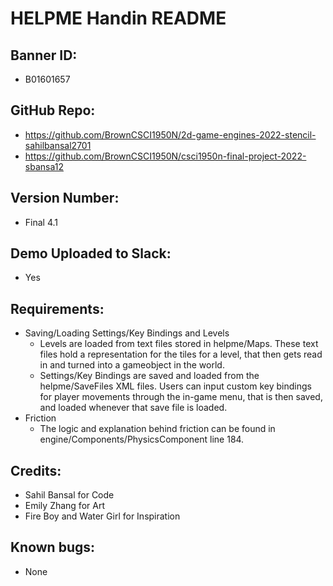 # HELPME Handin README

## Banner ID: 
- B01601657

## GitHub Repo:
- https://github.com/BrownCSCI1950N/2d-game-engines-2022-stencil-sahilbansal2701
- https://github.com/BrownCSCI1950N/csci1950n-final-project-2022-sbansa12

## Version Number:
- Final 4.1

## Demo Uploaded to Slack: 
- Yes

## Requirements:
- Saving/Loading Settings/Key Bindings and Levels
  - Levels are loaded from text files stored in helpme/Maps. These text files hold a representation for the tiles for a level, that then gets read in and turned into a gameobject in the world.
  - Settings/Key Bindings are saved and loaded from the helpme/SaveFiles XML files. Users can input custom key bindings for player movements through the in-game menu, that is then saved, and loaded whenever that save file is loaded.
- Friction
  - The logic and explanation behind friction can be found in engine/Components/PhysicsComponent line 184.


## Credits:
- Sahil Bansal for Code
- Emily Zhang for Art
- Fire Boy and Water Girl for Inspiration

## Known bugs: 
- None